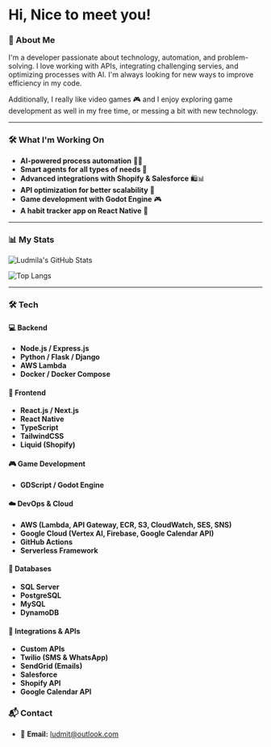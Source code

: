 # Hi, Nice to meet you!

### 🚀 About Me
I'm a developer passionate about technology, automation, and problem-solving. I love working with APIs, integrating challenging servies, and optimizing processes with AI.
I'm always looking for new ways to improve efficiency in my code.

Additionally, I really like video games 🎮 and I enjoy exploring game development as well in my free time, or messing a bit with new technology.

<hr>

### 🛠️ What I'm Working On
- **AI-powered process automation** 🧠🤖
- **Smart agents for all types of needs 🤖** 
- **Advanced integrations with Shopify & Salesforce** 🛍️📊
- **API optimization for better scalability** 🚀
- **Game development with Godot Engine** 🎮
- **A habit tracker app on React Native** 📱

<hr>

### 📊 My Stats
![Ludmila's GitHub Stats](https://github-readme-stats.vercel.app/api?username=DamperDoor56&show_icons=true&theme=radical)

![Top Langs](https://github-readme-stats.vercel.app/api/top-langs/?username=DamperDoor56&layout=compact&theme=radical)

<hr>

### 🛠️ Tech

#### 💻 Backend
- **Node.js / Express.js**
- **Python / Flask / Django**
- **AWS Lambda**
- **Docker / Docker Compose**
  
#### 🎨 Frontend
- **React.js / Next.js**
- **React Native**
- **TypeScript**
- **TailwindCSS**
- **Liquid (Shopify)**

#### 🎮 Game Development
- **GDScript / Godot Engine**

#### ☁️ DevOps & Cloud
- **AWS (Lambda, API Gateway, ECR, S3, CloudWatch, SES, SNS)**
- **Google Cloud (Vertex AI, Firebase, Google Calendar API)**
- **GitHub Actions**
- **Serverless Framework**

#### 📰 Databases
- **SQL Server**
- **PostgreSQL**
- **MySQL**
- **DynamoDB**

#### 📌 Integrations & APIs
- **Custom APIs**
- **Twilio (SMS & WhatsApp)**
- **SendGrid (Emails)**
- **Salesforce**
- **Shopify API**
- **Google Calendar API**

### 📬 Contact
- 📧 **Email:** ludmit@outlook.com


